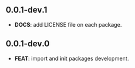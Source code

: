 ## 0.0.1-dev.1

 - **DOCS**: add LICENSE file on each package.

## 0.0.1-dev.0

 - **FEAT**: import and init packages development.

